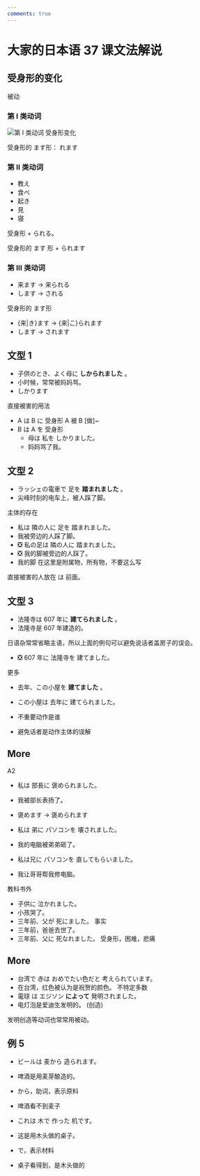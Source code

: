 ```yaml
---
comments: true
---
```


# 大家的日本语 37 课文法解说

## 受身形的变化
被动

### 第 I 类动词

![第 I 类动词 受身形变化](https://photo.einverne.info/images/2023/01/17/g9DL.png)

受身形的 ます形： れます

### 第 II 类动词

- 教え 
- 食べ
- 起き
- 見
- 寝

受身形 + られる。

受身形的 ます 形 + られます

### 第 III 类动词

- 来ます -> 来られる
- します -> される

受身形的 ます形

- {来|き}ます -> {来|こ}られます
- します -> されます

## 文型 1

- 子供のとき、よく母に **しかられました** 。
- 小时候，常常被妈妈骂。
- しかります

直接被害的用法

- A は B に 受身形     A 被 B [做]~
- B は A を 受身形  
  - 母は 私を しかりました。
  - 妈妈骂了我。

## 文型 2

- ラッシェの電車で 足を **踏まれました** 。
- 尖峰时刻的电车上，被人踩了脚。

主体的存在

- 私は 隣の人に 足を 踏まれました。
- 我被旁边的人踩了脚。
- ❎️ 私の足は 隣の人に 踏まれました。
- ❎️ 我的脚被旁边的人踩了。
- 我的脚 在这里是附属物，所有物，不要这么写

直接被害的人放在 は 前面。

## 文型 3

- 法隆寺は 607 年に **建てられました** 。
- 法隆寺是 607 年建造的。

日语杂常常省略主语，所以上面的例句可以避免说话者盖房子的误会。

- ❎️ 607 年に 法隆寺を 建てました。

更多

- 去年、この小屋を **建てました** 。
- この小屋は 去年に 建てられました。

- 不重要动作是谁
- 避免话者是动作主体的误解

## More

A2

- 私は 部長に 褒められました。
- 我被部长表扬了。
- 褒めます -> 褒められます

- 私は 弟に パソコンを 壊されました。
- 我的电脑被弟弟砸了。
- 私は兄に パソコンを 直してもらいました。
- 我让哥哥帮我修电脑。

教科书外

- 子供に 泣かれました。
- 小孩哭了。
- 三年前、父が 死にました。  事实
- 三年前，爸爸去世了。
- 三年前、父に 死なれました。  受身形，困难，悲痛

## More

- 台湾で 赤は おめでたい色だと 考えられています。 
- 在台湾，红色被认为是祝贺的颜色。  不特定多数
- 電球 は エジソン **によって** 発明されました。
- 电灯泡是爱迪生发明的。  (创造)

发明创造等动词也常常用被动。

## 例 5

- ビールは 麦から 造られます。
- 啤酒是用麦芽酿造的。
- から，助词，表示原料
- 啤酒看不到麦子

- これは 木で 作った 机です。
- 这是用木头做的桌子。
- で，表示材料
- 桌子看得到，是木头做的

